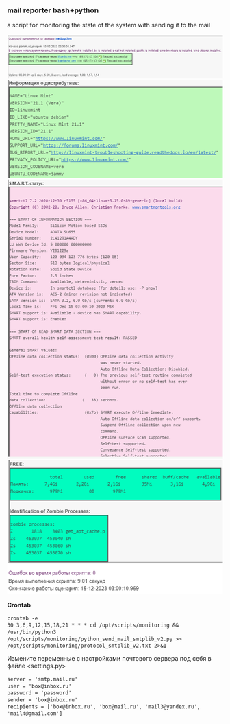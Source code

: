 ### mail reporter bash+python
a script for monitoring the state of the system with sending it to the mail

![img.png](img.png)
![img_1.png](img_1.png)
![img_2.png](img_2.png)
![img_3.png](img_3.png)

**Crontab**
```
crontab -e
30 3,6,9,12,15,18,21 * * * cd /opt/scripts/monitoring && /usr/bin/python3 /opt/scripts/monitoring/python_send_mail_smtplib_v2.py >> /opt/scripts/monitoring/protocol_smtplib_v2.txt 2>&1
```

Измените переменные с настройками почтового сервера под себя в файле <settings.py> 
```
server = 'smtp.mail.ru'
user = 'box@inbox.ru'
password = 'password'
sender = 'box@inbox.ru'
recipients = ['box@inbox.ru', 'box@mail.ru', 'mail3@yandex.ru', 'mail4@gmail.com']
```


